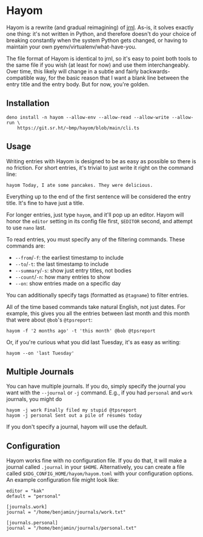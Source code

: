 # Hayom

Hayom is a rewrite (and gradual reimagining) of [jrnl][jrnl]. As-is, it solves
exactly one thing: it's not written in Python, and therefore doesn't do your
choice of breaking constantly when the system Python gets changed, or having to
maintain your own pyenv/virtualenv/what-have-you.

The file format of Hayom is identical to jrnl, so it's easy to point both tools
to the same file if you wish (at least for now) and use them interchangeably.
Over time, this likely will change in a subtle and fairly backwards-compatible
way, for the basic reason that I want a blank line between the entry title and
the entry body. But for now, you're golden.

## Installation

    deno install -n hayom --allow-env --allow-read --allow-write --allow-run \
        https://git.sr.ht/~bmp/hayom/blob/main/cli.ts

## Usage

Writing entries with Hayom is designed to be as easy as possible so there is no
friction. For short entries, it's trivial to just write it right on the command
line:

    hayom Today, I ate some pancakes. They were delicious.

Everything up to the end of the first sentence will be considered the entry
title. It's fine to have just a title.

For longer entries, just type `hayom`, and it'll pop up an editor. Hayom will
honor the `editor` setting in its config file first, `$EDITOR` second, and
attempt to use `nano` last.

To read entries, you must specify any of the filtering commands. These commands
are:

- `--from`/`-f`: the earliest timestamp to include
- `--to`/`-t`: the last timestamp to include
- `--summary`/`-s`: show just entry titles, not bodies
- `--count`/`-n`: how many entries to show
- `--on`: show entries made on a specific day

You can additionally specify tags (formatted as `@tagname`) to filter entries.

All of the time based commands take natural English, not just dates. For
example, this gives you all the entries between last month and this month that
were about `@bob`'s `@tpsreport`:

    hayom -f '2 months ago' -t 'this month' @bob @tpsreport

Or, if you're curious what you did last Tuesday, it's as easy as writing:

    hayom --on 'last Tuesday'

## Multiple Journals

You can have multiple journals. If you do, simply specify the journal you want
with the `--journal` or `-j` command. E.g., if you had `personal` and `work`
journals, you might do

    hayom -j work Finally filed my stupid @tpsreport
    hayom -j personal Sent out a pile of résumés today

If you don't specify a journal, hayom will use the default.

## Configuration

Hayom works fine with no configuration file. If you do that, it will make a
journal called `.journal` in your `$HOME`. Alternatively, you can create a file
called `$XDG_CONFIG_HOME/hayom/hayom.toml` with your configuration options. An
example configuration file might look like:

    editor = "kak"
    default = "personal"

    [journals.work]
    journal = "/home/benjamin/journals/work.txt"

    [journals.personal]
    journal = "/home/benjamin/journals/personal.txt"

[jrnl]: https://jrnl.sh

